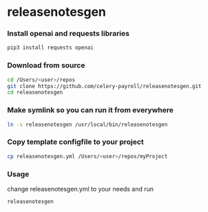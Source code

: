 # releasenotesgen

### Install openai and requests libraries
``` bash
pip3 install requests openai
```

### Download from source
``` bash
cd /Users/<user>/repos
git clone https://github.com/celery-payroll/releasenotesgen.git
cd releasenotesgen
```

### Make symlink so you can run it from everywhere
``` bash
ln -s releasenotesgen /usr/local/bin/releasenotesgen
```

### Copy template configfile to your project
``` bash
cp releasenotesgen.yml /Users/<user>/repos/myProject
```
### Usage
change releasenotesgen.yml to your needs
and run 
``` bash
releasenotesgen
```
